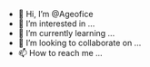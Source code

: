 - 👋 Hi, I’m @Ageofice
- 👀 I’m interested in ...
- 🌱 I’m currently learning ... 
- 💞️ I’m looking to collaborate on ...
- 📫 How to reach me ...

<!---
Ageofice/Ageofice is a ✨ special ✨ repository because its `README.md` (this file) appears on your GitHub profile.
You can click the Preview link to take a look at your changes.
--->
